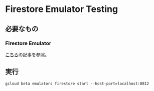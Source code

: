 # Firestore Emulator Testing

## 必要なもの
### Firestore Emulator
[こちら](https://qiita.com/castaneai/items/c7d68cbee1a6e3655247)の記事を参照。


## 実行
`
    gcloud beta emulators firestore start --host-port=localhost:8812
`